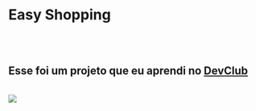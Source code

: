 <h1>Easy Shopping</h1>
<br>
<br>
<h2>Esse foi um projeto que eu aprendi no <a href="https://rodolfomori.com.br/devclub">DevClub</a></h2>
<br>

<img src ="  https://github.com/wand-Cunha/easy-shopping/blob/master/assets/Easy_shopping_desk.png?raw=true" />
